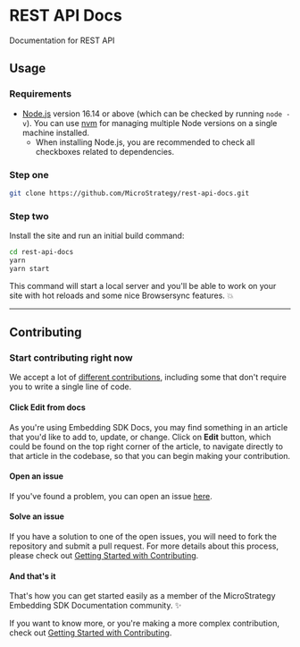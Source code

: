 <!-- markdownlint-disable-file MD041 -->

# REST API Docs

Documentation for REST API

## Usage

### Requirements

- [Node.js](https://nodejs.org/en/download/) version 16.14 or above (which can be checked by running `node -v`). You can use [nvm](https://github.com/nvm-sh/nvm) for managing multiple Node versions on a single machine installed.
  - When installing Node.js, you are recommended to check all checkboxes related to dependencies.

### Step one

```bash
git clone https://github.com/MicroStrategy/rest-api-docs.git
```

### Step two

Install the site and run an initial build command:

```bash
cd rest-api-docs
yarn
yarn start
```

This command will start a local server and you'll be able to work on your site with hot reloads and some nice Browsersync features. 💥

---

## Contributing

### Start contributing right now

We accept a lot of [different contributions](CONTRIBUTING.md/#types-of-contributions-memo), including some that don't require you to write a single line of code.

#### Click **Edit** from docs

As you're using Embedding SDK Docs, you may find something in an article that you'd like to add to, update, or change. Click on **Edit** button, which could be found on the top right corner of the article, to navigate directly to that article in the codebase, so that you can begin making your contribution.

#### Open an issue

If you've found a problem, you can open an issue [here](https://github.com/MicroStrategy/rest-api-docs/issues).

#### Solve an issue

If you have a solution to one of the open issues, you will need to fork the repository and submit a pull request. For more details about this process, please check out [Getting Started with Contributing](CONTRIBUTING.md).

#### And that's it

That's how you can get started easily as a member of the MicroStrategy Embedding SDK Documentation community. :sparkles:

If you want to know more, or you're making a more complex contribution, check out [Getting Started with Contributing](CONTRIBUTING.md).
